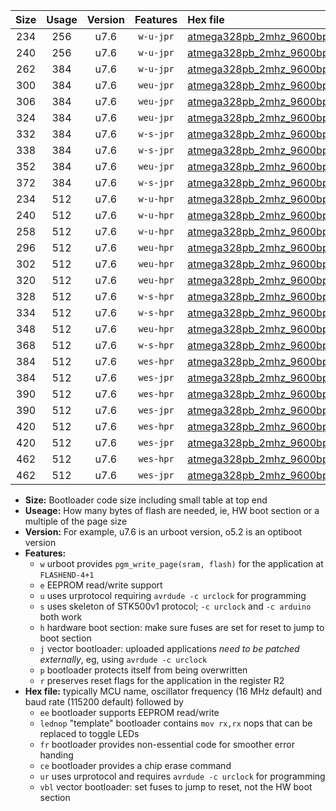 |Size|Usage|Version|Features|Hex file|
|:-:|:-:|:-:|:-:|:--|
|234|256|u7.6|`w-u-jpr`|[atmega328pb_2mhz_9600bps_ur_vbl.hex](https://raw.githubusercontent.com/stefanrueger/urboot/main//atmega328pb_2mhz_9600bps_ur_vbl.hex)|
|240|256|u7.6|`w-u-jpr`|[atmega328pb_2mhz_9600bps_lednop_ur_vbl.hex](https://raw.githubusercontent.com/stefanrueger/urboot/main//atmega328pb_2mhz_9600bps_lednop_ur_vbl.hex)|
|262|384|u7.6|`w-u-jpr`|[atmega328pb_2mhz_9600bps_lednop_fr_ur_vbl.hex](https://raw.githubusercontent.com/stefanrueger/urboot/main//atmega328pb_2mhz_9600bps_lednop_fr_ur_vbl.hex)|
|300|384|u7.6|`weu-jpr`|[atmega328pb_2mhz_9600bps_ee_ur_vbl.hex](https://raw.githubusercontent.com/stefanrueger/urboot/main//atmega328pb_2mhz_9600bps_ee_ur_vbl.hex)|
|306|384|u7.6|`weu-jpr`|[atmega328pb_2mhz_9600bps_ee_lednop_ur_vbl.hex](https://raw.githubusercontent.com/stefanrueger/urboot/main//atmega328pb_2mhz_9600bps_ee_lednop_ur_vbl.hex)|
|324|384|u7.6|`weu-jpr`|[atmega328pb_2mhz_9600bps_ee_lednop_fr_ur_vbl.hex](https://raw.githubusercontent.com/stefanrueger/urboot/main//atmega328pb_2mhz_9600bps_ee_lednop_fr_ur_vbl.hex)|
|332|384|u7.6|`w-s-jpr`|[atmega328pb_2mhz_9600bps_vbl.hex](https://raw.githubusercontent.com/stefanrueger/urboot/main//atmega328pb_2mhz_9600bps_vbl.hex)|
|338|384|u7.6|`w-s-jpr`|[atmega328pb_2mhz_9600bps_lednop_vbl.hex](https://raw.githubusercontent.com/stefanrueger/urboot/main//atmega328pb_2mhz_9600bps_lednop_vbl.hex)|
|352|384|u7.6|`weu-jpr`|[atmega328pb_2mhz_9600bps_ee_lednop_fr_ce_ur_vbl.hex](https://raw.githubusercontent.com/stefanrueger/urboot/main//atmega328pb_2mhz_9600bps_ee_lednop_fr_ce_ur_vbl.hex)|
|372|384|u7.6|`w-s-jpr`|[atmega328pb_2mhz_9600bps_lednop_fr_vbl.hex](https://raw.githubusercontent.com/stefanrueger/urboot/main//atmega328pb_2mhz_9600bps_lednop_fr_vbl.hex)|
|234|512|u7.6|`w-u-hpr`|[atmega328pb_2mhz_9600bps_ur.hex](https://raw.githubusercontent.com/stefanrueger/urboot/main//atmega328pb_2mhz_9600bps_ur.hex)|
|240|512|u7.6|`w-u-hpr`|[atmega328pb_2mhz_9600bps_lednop_ur.hex](https://raw.githubusercontent.com/stefanrueger/urboot/main//atmega328pb_2mhz_9600bps_lednop_ur.hex)|
|258|512|u7.6|`w-u-hpr`|[atmega328pb_2mhz_9600bps_lednop_fr_ur.hex](https://raw.githubusercontent.com/stefanrueger/urboot/main//atmega328pb_2mhz_9600bps_lednop_fr_ur.hex)|
|296|512|u7.6|`weu-hpr`|[atmega328pb_2mhz_9600bps_ee_ur.hex](https://raw.githubusercontent.com/stefanrueger/urboot/main//atmega328pb_2mhz_9600bps_ee_ur.hex)|
|302|512|u7.6|`weu-hpr`|[atmega328pb_2mhz_9600bps_ee_lednop_ur.hex](https://raw.githubusercontent.com/stefanrueger/urboot/main//atmega328pb_2mhz_9600bps_ee_lednop_ur.hex)|
|320|512|u7.6|`weu-hpr`|[atmega328pb_2mhz_9600bps_ee_lednop_fr_ur.hex](https://raw.githubusercontent.com/stefanrueger/urboot/main//atmega328pb_2mhz_9600bps_ee_lednop_fr_ur.hex)|
|328|512|u7.6|`w-s-hpr`|[atmega328pb_2mhz_9600bps.hex](https://raw.githubusercontent.com/stefanrueger/urboot/main//atmega328pb_2mhz_9600bps.hex)|
|334|512|u7.6|`w-s-hpr`|[atmega328pb_2mhz_9600bps_lednop.hex](https://raw.githubusercontent.com/stefanrueger/urboot/main//atmega328pb_2mhz_9600bps_lednop.hex)|
|348|512|u7.6|`weu-hpr`|[atmega328pb_2mhz_9600bps_ee_lednop_fr_ce_ur.hex](https://raw.githubusercontent.com/stefanrueger/urboot/main//atmega328pb_2mhz_9600bps_ee_lednop_fr_ce_ur.hex)|
|368|512|u7.6|`w-s-hpr`|[atmega328pb_2mhz_9600bps_lednop_fr.hex](https://raw.githubusercontent.com/stefanrueger/urboot/main//atmega328pb_2mhz_9600bps_lednop_fr.hex)|
|384|512|u7.6|`wes-hpr`|[atmega328pb_2mhz_9600bps_ee.hex](https://raw.githubusercontent.com/stefanrueger/urboot/main//atmega328pb_2mhz_9600bps_ee.hex)|
|384|512|u7.6|`wes-jpr`|[atmega328pb_2mhz_9600bps_ee_vbl.hex](https://raw.githubusercontent.com/stefanrueger/urboot/main//atmega328pb_2mhz_9600bps_ee_vbl.hex)|
|390|512|u7.6|`wes-hpr`|[atmega328pb_2mhz_9600bps_ee_lednop.hex](https://raw.githubusercontent.com/stefanrueger/urboot/main//atmega328pb_2mhz_9600bps_ee_lednop.hex)|
|390|512|u7.6|`wes-jpr`|[atmega328pb_2mhz_9600bps_ee_lednop_vbl.hex](https://raw.githubusercontent.com/stefanrueger/urboot/main//atmega328pb_2mhz_9600bps_ee_lednop_vbl.hex)|
|420|512|u7.6|`wes-hpr`|[atmega328pb_2mhz_9600bps_ee_lednop_fr.hex](https://raw.githubusercontent.com/stefanrueger/urboot/main//atmega328pb_2mhz_9600bps_ee_lednop_fr.hex)|
|420|512|u7.6|`wes-jpr`|[atmega328pb_2mhz_9600bps_ee_lednop_fr_vbl.hex](https://raw.githubusercontent.com/stefanrueger/urboot/main//atmega328pb_2mhz_9600bps_ee_lednop_fr_vbl.hex)|
|462|512|u7.6|`wes-hpr`|[atmega328pb_2mhz_9600bps_ee_lednop_fr_ce.hex](https://raw.githubusercontent.com/stefanrueger/urboot/main//atmega328pb_2mhz_9600bps_ee_lednop_fr_ce.hex)|
|462|512|u7.6|`wes-jpr`|[atmega328pb_2mhz_9600bps_ee_lednop_fr_ce_vbl.hex](https://raw.githubusercontent.com/stefanrueger/urboot/main//atmega328pb_2mhz_9600bps_ee_lednop_fr_ce_vbl.hex)|

- **Size:** Bootloader code size including small table at top end
- **Useage:** How many bytes of flash are needed, ie, HW boot section or a multiple of the page size
- **Version:** For example, u7.6 is an urboot version, o5.2 is an optiboot version
- **Features:**
  + `w` urboot provides `pgm_write_page(sram, flash)` for the application at `FLASHEND-4+1`
  + `e` EEPROM read/write support
  + `u` uses urprotocol requiring `avrdude -c urclock` for programming
  + `s` uses skeleton of STK500v1 protocol; `-c urclock` and `-c arduino` both work
  + `h` hardware boot section: make sure fuses are set for reset to jump to boot section
  + `j` vector bootloader: uploaded applications *need to be patched externally*, eg, using `avrdude -c urclock`
  + `p` bootloader protects itself from being overwritten
  + `r` preserves reset flags for the application in the register R2
- **Hex file:** typically MCU name, oscillator frequency (16 MHz default) and baud rate (115200 default) followed by
  + `ee` bootloader supports EEPROM read/write
  + `lednop` "template" bootloader contains `mov rx,rx` nops that can be replaced to toggle LEDs
  + `fr` bootloader provides non-essential code for smoother error handing
  + `ce` bootloader provides a chip erase command
  + `ur` uses urprotocol and requires `avrdude -c urclock` for programming
  + `vbl` vector bootloader: set fuses to jump to reset, not the HW boot section
